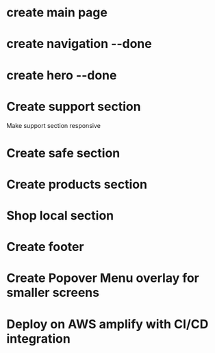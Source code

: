 # create main page 

# create navigation --done

# create hero --done

# Create support section
  Make support section responsive

# Create safe section 

# Create products section

# Shop local section

# Create footer

# Create Popover Menu overlay for smaller screens

# Deploy on AWS amplify with CI/CD integration